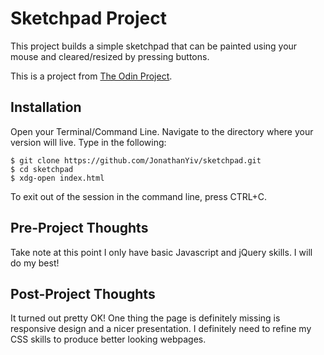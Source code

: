 # Sketchpad Project

This project builds a simple sketchpad that can be painted using your mouse and cleared/resized by pressing buttons.

This is a project from [The Odin Project](https://www.theodinproject.com/courses/web-development-101/lessons/javascript-and-jquery).

## Installation

Open your Terminal/Command Line. Navigate to the directory where your version will live. Type in the following:

```
$ git clone https://github.com/JonathanYiv/sketchpad.git
$ cd sketchpad
$ xdg-open index.html
```

To exit out of the session in the command line, press CTRL+C.

## Pre-Project Thoughts

Take note at this point I only have basic Javascript and jQuery skills.
I will do my best!

## Post-Project Thoughts

It turned out pretty OK!
One thing the page is definitely missing is responsive design and a nicer presentation.
I definitely need to refine my CSS skills to produce better looking webpages.
